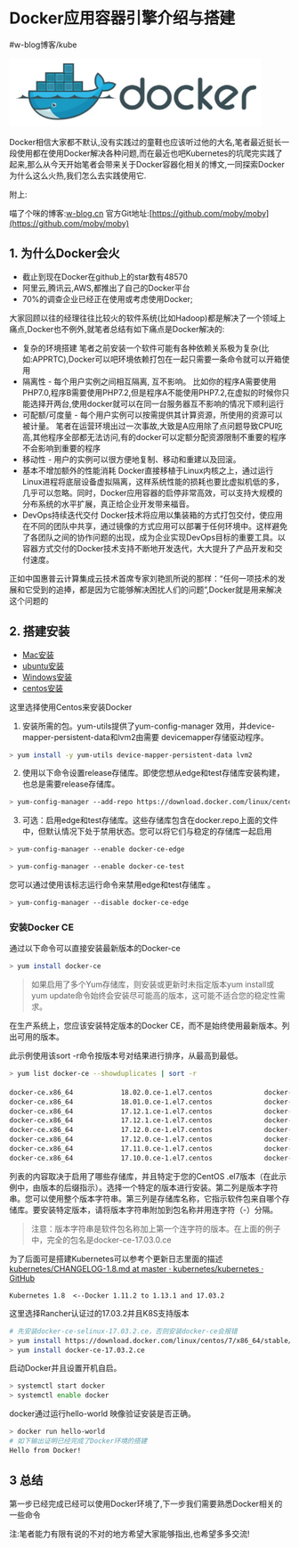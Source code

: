 # Docker应用容器引擎介绍与搭建
#w-blog博客/kube


![](../images/7.png)

Docker相信大家都不默认,没有实践过的童鞋也应该听过他的大名,笔者最近挺长一段使用都在使用Docker解决各种问题,而在最近也吧Kubernetes的坑爬完实践了起来,那么从今天开始笔者会带来关于Docker容器化相关的博文,一同探索Docker为什么这么火热,我们怎么去实践使用它.

附上:

喵了个咪的博客:[w-blog.cn](w-blog.cn)
官方Git地址:[https://github.com/moby/moby](https://github.com/moby/moby)

## 1. 为什么Docker会火
- 截止到现在Docker在github上的star数有48570
- 阿里云,腾讯云,AWS,都推出了自己的Docker平台
- 70%的调查企业已经正在使用或考虑使用Docker;

大家回顾以往的经理往往比较火的软件系统(比如Hadoop)都是解决了一个领域上痛点,Docker也不例外,就笔者总结有如下痛点是Docker解决的:

- 复杂的环境搭建
笔者之前安装一个软件可能有各种依赖关系极为复杂(比如:APPRTC),Docker可以吧环境依赖打包在一起只需要一条命令就可以开箱使用
- 隔离性 - 每个用户实例之间相互隔离, 互不影响。
比如你的程序A需要使用PHP7.0,程序B需要使用PHP7.2,但是程序A不能使用PHP7.2,在虚拟的时候你只能选择开两台,使用docker就可以在同一台服务器互不影响的情况下顺利运行
- 可配额/可度量 - 每个用户实例可以按需提供其计算资源，所使用的资源可以被计量。
笔者在运营环境出过一次事故,大致是A应用除了点问题导致CPU吃高,其他程序全部都无法访问,有的docker可以定额分配资源限制不重要的程序不会影响到重要的程序
- 移动性 - 用户的实例可以很方便地复制、移动和重建以及回滚。
- 基本不增加额外的性能消耗
Docker直接移植于Linux内核之上，通过运行Linux进程将底层设备虚拟隔离，这样系统性能的损耗也要比虚拟机低的多，几乎可以忽略。同时，Docker应用容器的启停非常高效，可以支持大规模的分布系统的水平扩展，真正给企业开发带来福音。
- DevOps持续迭代交付
Docker技术将应用以集装箱的方式打包交付，使应用在不同的团队中共享，通过镜像的方式应用可以部署于任何环境中。这样避免了各团队之间的协作问题的出现，成为企业实现DevOps目标的重要工具。以容器方式交付的Docker技术支持不断地开发迭代，大大提升了产品开发和交付速度。

正如中国惠普云计算集成云技术首席专家刘艳凯所说的那样：“任何一项技术的发展和它受到的追捧，都是因为它能够解决困扰人们的问题”,Docker就是用来解决这个问题的

## 2. 搭建安装

* [Mac安装](https://docs.docker.com/docker-for-mac/install/)
* [ubuntu安装](https://docs.docker.com/install/linux/docker-ce/ubuntu/)
* [Windows安装](https://docs.docker.com/docker-for-windows/install/)
* [centos安装](https://docs.docker.com/install/linux/docker-ce/centos/)

这里选择使用Centos来安装Docker

1. 安装所需的包。yum-utils提供了yum-config-manager 效用，并device-mapper-persistent-data和lvm2由需要 devicemapper存储驱动程序。

```bash
> yum install -y yum-utils device-mapper-persistent-data lvm2
```

2. 使用以下命令设置release存储库。即使您想从edge和test存储库安装构建，也总是需要release存储库。

```bash
> yum-config-manager --add-repo https://download.docker.com/linux/centos/docker-ce.repo
```

3. 可选：启用edge和test存储库。这些存储库包含在docker.repo上面的文件中，但默认情况下处于禁用状态。您可以将它们与稳定的存储库一起启用

```bash
> yum-config-manager --enable docker-ce-edge
```

```bash
> yum-config-manager --enable docker-ce-test
```

您可以通过使用该标志运行命令来禁用edge和test存储库 。
```bash
> yum-config-manager --disable docker-ce-edge
```

### 安装Docker CE

通过以下命令可以直接安装最新版本的Docker-ce

```bash
> yum install docker-ce
```

> 如果启用了多个Yum存储库，则安装或更新时未指定版本yum install或 yum update命令始终会安装尽可能高的版本，这可能不适合您的稳定性需求。  

在生产系统上，您应该安装特定版本的Docker CE，而不是始终使用最新版本。列出可用的版本。

此示例使用该sort -r命令按版本号对结果进行排序，从最高到最低。
```bash
> yum list docker-ce --showduplicates | sort -r

docker-ce.x86_64            18.02.0.ce-1.el7.centos             docker-ce-edge  
docker-ce.x86_64            18.01.0.ce-1.el7.centos             docker-ce-edge  
docker-ce.x86_64            17.12.1.ce-1.el7.centos             docker-ce-stable
docker-ce.x86_64            17.12.1.ce-1.el7.centos             docker-ce-edge  
docker-ce.x86_64            17.12.0.ce-1.el7.centos             docker-ce-stable
docker-ce.x86_64            17.12.0.ce-1.el7.centos             docker-ce-edge  
docker-ce.x86_64            17.11.0.ce-1.el7.centos             docker-ce-edge  
docker-ce.x86_64            17.10.0.ce-1.el7.centos             docker-ce-edge  
```

列表的内容取决于启用了哪些存储库，并且特定于您的CentOS .el7版本（在此示例中，由版本的后缀指示）。选择一个特定的版本进行安装。第二列是版本字符串。您可以使用整个版本字符串。第三列是存储库名称，它指示软件包来自哪个存储库。要安装特定版本，请将版本字符串附加到包名称并用连字符（-）分隔。

> 注意：版本字符串是软件包名称加上第一个连字符的版本。在上面的例子中，完全的包名是docker-ce-17.03.0.ce  

为了后面可是搭建Kubernetes可以参考个更新日志里面的描述[kubernetes/CHANGELOG-1.8.md at master · kubernetes/kubernetes · GitHub](https://github.com/kubernetes/kubernetes/blob/master/CHANGELOG-1.8.md#v1810)

```
Kubernetes 1.8  <--Docker 1.11.2 to 1.13.1 and 17.03.2
```

这里选择Rancher认证过的17.03.2并且K8S支持版本

```bash
# 先安装docker-ce-selinux-17.03.2.ce，否则安装docker-ce会报错
> yum install https://download.docker.com/linux/centos/7/x86_64/stable/Packages/docker-ce-selinux-17.03.2.ce-1.el7.centos.noarch.rpm 
> yum install docker-ce-17.03.2.ce
```

启动Docker并且设置开机自启。

```bash
> systemctl start docker
> systemctl enable docker
```

docker通过运行hello-world 映像验证安装是否正确。

```bash
> docker run hello-world
# 如下输出证明已经完成了Docker环境的搭建
Hello from Docker!
```

## 3 总结
第一步已经完成已经可以使用Docker环境了,下一步我们需要熟悉Docker相关的一些命令

注:笔者能力有限有说的不对的地方希望大家能够指出,也希望多多交流!


